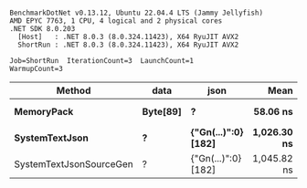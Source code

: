 ```

BenchmarkDotNet v0.13.12, Ubuntu 22.04.4 LTS (Jammy Jellyfish)
AMD EPYC 7763, 1 CPU, 4 logical and 2 physical cores
.NET SDK 8.0.203
  [Host]   : .NET 8.0.3 (8.0.324.11423), X64 RyuJIT AVX2
  ShortRun : .NET 8.0.3 (8.0.324.11423), X64 RyuJIT AVX2

Job=ShortRun  IterationCount=3  LaunchCount=1  
WarmupCount=3  

```
| Method                  | data     | json                | Mean        | Error     | StdDev    | Min         | Max         | Gen0   | Allocated |
|------------------------ |--------- |-------------------- |------------:|----------:|----------:|------------:|------------:|-------:|----------:|
| **MemoryPack**              | **Byte[89]** | **?**                   |    **58.06 ns** |  **10.93 ns** |  **0.599 ns** |    **57.40 ns** |    **58.57 ns** | **0.0012** |     **104 B** |
| **SystemTextJson**          | **?**        | **{&quot;Gn(...)&quot;:0} [182]** | **1,026.30 ns** | **116.70 ns** |  **6.397 ns** | **1,018.92 ns** | **1,030.27 ns** |      **-** |     **104 B** |
| SystemTextJsonSourceGen | ?        | {&quot;Gn(...)&quot;:0} [182] | 1,045.82 ns | 489.40 ns | 26.825 ns | 1,023.29 ns | 1,075.50 ns |      - |     104 B |
